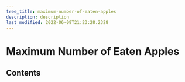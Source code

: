 ```yaml
---
tree_title: maximum-number-of-eaten-apples
description: description
last_modified: 2022-06-09T21:23:28.2328
---
```


# Maximum Number of Eaten Apples

## Contents
